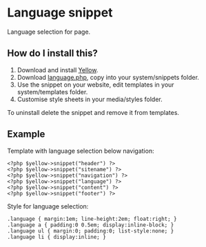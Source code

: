 Language snippet
================
Language selection for page.

How do I install this?
----------------------
1. Download and install [Yellow](https://github.com/markseu/yellowcms/).  
2. Download [language.php](language.php?raw=true), copy into your system/snippets folder.  
3. Use the snippet on your website, edit templates in your system/templates folder.
4. Customise style sheets in your media/styles folder.

To uninstall delete the snippet and remove it from templates.

Example
-------
Template with language selection below navigation:

    <?php $yellow->snippet("header") ?>
    <?php $yellow->snippet("sitename") ?>
    <?php $yellow->snippet("navigation") ?>
    <?php $yellow->snippet("language") ?>
    <?php $yellow->snippet("content") ?>
    <?php $yellow->snippet("footer") ?>

Style for language selection:

    .language { margin:1em; line-height:2em; float:right; }
    .language a { padding:0 0.5em; display:inline-block; }
    .language ul { margin:0; padding:0; list-style:none; }
    .language li { display:inline; }